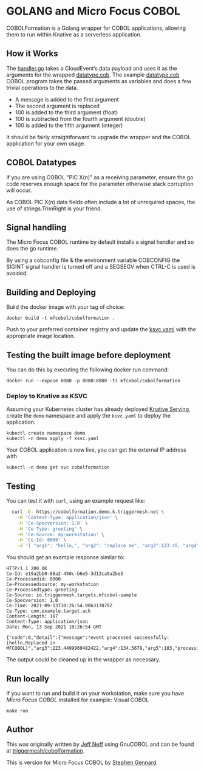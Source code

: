 # GOLANG and Micro Focus COBOL

COBOLFormation is a Golang wrapper for COBOL applications, allowing them to run within Knative as a serverless application.

## How it Works

The [handler.go](handler.go) takes a CloudEvent’s data payload and uses it as the arguments for the wrapped [datatype.cob](datatype.cob).
The example [datatype.cob](datatype.cob) COBOL program takes the passed arguments as variables and does a few trivial operations to the data.

* A message is added to the first argument
* The second argument is replaced
* 100 is added to the third argument (float)
* 100 is subtracted from the fourth argument (double)
* 100 is added to the fifth argument (integer)

It should be fairly straightforward to upgrade the wrapper and the COBOL application for your own usage.

## COBOL Datatypes

If you are using COBOL "PIC X(n)" as a receiving parameter, ensure the go code reserves enough space for the parameter otherwise stack corruption will occur.

As COBOL PIC X(n) data fields often include a lot of unrequired spaces, the use of strings.TrimRight is your friend.

## Signal handling

The Micro Focus COBOL runtime by default installs a signal handler and so does the go runtime.  

By using a cobconfig file & the environment variable COBCONFIG the SIGINT signal handler is turned off and a SEGSEGV when CTRL-C is used is avoided.

## Building and Deploying

Build the docker image with your tag of choice:

    docker build -t mfcobol/cobolformation .

Push to your preferred container registry and update the [ksvc.yaml](ksvc.yaml) with the appropriate image location.

## Testing the built image before deployment

You can do this by executing the following docker run command:

    docker run --expose 8080 -p 8080:8080 -ti mfcobol/cobolformation

### Deploy to Knative as KSVC

Assuming your Kubernetes cluster has already deployed [Knative Serving](https://knative.dev/docs/serving/), create the `demo` namespace and apply the `ksvc.yaml` to deploy the application.

    kubectl create namespace demo
    kubectl -n demo apply -f ksvc.yaml

Your COBOL application is now live, you can get the external IP address with

    kubectl -n demo get svc cobolformation

## Testing

You can test it with `curl`, using an example request like:

```bash
  curl -D- https://cobolformation.demo.k.triggermesh.net \
    -H 'Content-Type: application/json' \
    -H 'Ce-Specversion: 1.0' \
    -H 'Ce-Type: greeting' \
    -H 'Ce-Source: my-workstation' \
    -H 'Ce-Id: 0000' \
    -d '{ "arg1": "hello,", "arg2": "replace me", "arg3":123.45, "arg4":234.5678,"arg5":3 }'
```

You should get an example response similar to:

```http
HTTP/1.1 200 OK
Ce-Id: e19a2bb0-88a2-450c-b6e5-3d12ca9a2be5
Ce-Processedid: 0000
Ce-Processedsource: my-workstation
Ce-Processedtype: greeting
Ce-Source: io.triggermesh.targets.mfcobol-sample
Ce-Specversion: 1.0
Ce-Time: 2021-09-13T10:26:54.906317879Z
Ce-Type: com.example.target.ack
Content-Length: 167
Content-Type: application/json
Date: Mon, 13 Sep 2021 10:26:54 GMT

{"code":0,"detail":{"message":"event processed successfully: [hello,Replaced in MFCOBOL]","arg3":223.4499969482422,"arg4":134.5678,"arg5":103,"processing_time_ms":25}}
```

The output could be cleaned up in the wrapper as necessary.

## Run locally

If you want to run and build it on your workstation, make sure you have *Micro Focus COBOL* installed for example: Visual COBOL

```shell
make run
```

## Author

This was originally written by [Jeff Neff](https://github.com/JeffNeff) using GnuCOBOL and can be found at [triggermesh/cobolformation](https://github.com/triggermesh/cobolformation).

This is version for Micro Focus COBOL by [Stephen Gennard](https://github.com/triggermesh/cobolformation).
